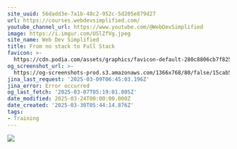 ```yaml
---
site_uuid: 56dadd3e-7a1b-48c2-952c-5d205e879d27
url: https://courses.webdevsimplified.com/
youtube_channel_url: https://www.youtube.com/@WebDevSimplified
image: https://i.imgur.com/USlZfVg.jpeg
site_name: Web Dev Simplified
title: From no stack to Full Stack
favicon: >-
  https://cdn.podia.com/assets/graphics/favicon-default-280c8806cb7f825b1487cbfaf3a6c2b1b5e0557e157241a49a95db1764feb6fb.png
og_screenshot_url: >-
  https://og-screenshots-prod.s3.amazonaws.com/1366x768/80/false/15cab526471955ea72b77d16c04cfd57cb0cdea5b39662e584e6e9c2cde91427.jpeg
jina_last_request: '2025-03-09T06:45:03.196Z'
jina_error: Error occurred
og_last_fetch: '2025-03-07T05:19:01.805Z'
date_modified: 2025-03-24T00:00:00.000Z
date_created: '2025-03-30T05:44:14.876Z'
tags:
- Training
---
```











![](https://i.imgur.com/USlZfVg.jpeg)
